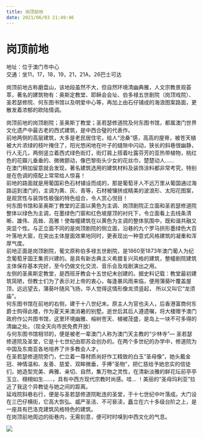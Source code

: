 ```yaml
---
title: 岗顶前地  
date: 2021/06/03 21:49:46  
---
```

  
# 岗顶前地  
地址：位于澳门市中心  
交通：坐11，17，18，19，21，21A，26巴士可达  
  
岗顶前地古称磨盘山，该地段虽然不大，但自然环境清幽典雅，人文宗教景观荟萃，著名的建筑物有：奥斯定教堂、耶稣会会址、伯多禄五世剧院（岗顶戏院）、圣若瑟修院、何东图书馆以及明爱中心等，再加上由石仔铺成的海浪图案路面，更散发着浓郁的欧陆情调。  
  
岗顶前地的岗顶剧院；圣奥斯丁教堂；圣若瑟修道院及何东图书馆，都属澳门世界文化遗产中最古老的西式建筑，是中西合璧的代表作。  
前地两侧的高层建筑，大多是老民居住宅，给人“沧桑”感，高高的屋脊，被苍天植被大片浓绿的枝叶掩住了，阳光悠闲地在叶子的缝隙中闪动，狭长的斜巷很幽静，行人无几，两侧竖立着西式绿色街灯，街灯肩上搭着吐露芬芳的亚热带植物，桃红色的花瓣儿垂垂的、微微颤动，像巴黎街头少女的花丝巾，楚楚动人……  
在澳门稍加留意就会发现，著名建筑选用的建筑材料及装饰涂料都非常考究，特别是在色调的搭配上常常给人惊喜！  
前地的路面就是用葡国彩色石材铺设而成的，那是葡萄牙人不远万里从葡国通过海路运到澳门的，主调为黄、灰、青等，石材被镶拼成精美的波浪形、太阳花图案，是观赏性与装饰性极强的特色组合，令人赏心悦目！  
何东图书馆和圣奥斯丁教堂的正面以黄色为主调、岗顶剧院正立面和圣若瑟修道院整体以绿色为主调，在墨绿色门窗和红色坡屋顶的衬托下，令立面看上去线条清晰、雄伟、高耸、高雅！使每幢建筑在以黄色为主调的整体氛围中，既和谐共融又突显个性。与正立面不同的是岗顶剧院的侧立面，沿巷的九个罗马拱形墨绿色大百叶落地大窗，在突出主体屋面效果地同时，更表现出一种意式风格建筑的凝重和浑厚气度。  
前地正面是岗顶剧院，葡文原称伯多禄五世剧院，是1860至1873年澳门葡人为纪念葡萄牙国王集资兴建的。是具有新古典主义希腊复兴风格的建筑，整幢剧院建筑主体保存基本完好，至今仍做文化交流、音乐会及戏剧演出之用。  
左侧的圣奥斯定教堂，是西班牙教会十五世纪末创建的。据史料记载：教堂最初建筑简陋，但教士们为了表示对上帝的衷心，每逢暴风雨来临，便用蒲葵叶覆盖屋顶，远远望去，蒲葵叶随风飞扬，华人觉得这情形像龙须竖起， 所以又叫它“龙须庙”。  
何东图书馆在前地的右侧，建于十八世纪末。原主人为官也夫人，后香港富商何东爵士购得此楼，作为夏天来澳消暑的别墅。逝世后其后人遵遗嘱，将大楼赠予澳门政府作公共图书馆，这里环境幽雅、榕树苍天、植被茂盛，是岛上一块不可多得的清幽之处。（现全天向市民免费开放）  
与何东图书馆相邻的，便是被老一辈澳门人称为澳门天主教的“少林寺”— 圣若瑟修道院及圣堂，它是十七世纪由耶苏会创办的。在两个多世纪的办学中，修道院为中国及东南亚各地培养了许多教会人才。  
在圣若瑟修道院旁门，伫立着一尊材质尚好作工精致的白玉“圣母像”，她头戴金冠、神情温和、友善、慈爱、双眸微垂，手捧“圣物”，把仁慈给予她忠实的信徒们，她造型完美、典雅、亲切、自然，集万物之灵性，在清新淡雅的鲜花坛前亭亭玉立、栩栩如生……，具有中西方现代宗教时尚感。哇… ！美丽的“圣母玛利亚”拉近了我这个异教徒与她之间的距离。  
延戏院斜巷右行，便是与圣若瑟修道院毗连的圣堂，于十七世纪中叶落成。大门设在三巴仔横街，它高大恢弘、威严圣洁、不可亵渎，矗立在六十多级台阶之上，是一座具有巴洛克建筑风格特色的建筑。  
在岗顶前地周边的街巷内，无需刻意，便可时时嗅到中西文化的气息。  
  
![](https://raw.staticdn.net/szqq0512/Pic/main/img/202201212117953.png)  